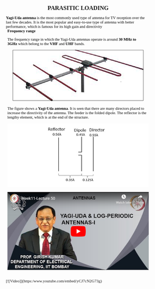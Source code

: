 <!DOCTYPE HTML PUBLIC "-//W3C//DTD HTML 4.0//EN" "http://www.w3.org/TR/REC-html40/strict.dtd">
<html><head><meta name="qrichtext" content="1" /><meta http-equiv="Content-Type" content="text/html; charset=UTF-8" /></head>
  <body style=" font-family:'MS Shell Dlg 2'; font-size:8.25pt; font-weight:400; font-style:normal;">
<p align="center" style=" margin-top:0px; margin-bottom:0px; margin-left:0px; margin-right:0px; -qt-block-indent:0; text-indent:0px;"><span style=" font-size:12pt; font-weight:600;">PARASITIC LOADING</span></p>
<p style="-qt-paragraph-type:empty; margin-top:0px; margin-bottom:0px; margin-left:0px; margin-right:0px; -qt-block-indent:0; text-indent:0px; font-family:'Verdana,Geneva,Tahoma,Arial,Helvetica,sans-serif'; font-size:8pt; font-weight:640; color:#000000;"><br /></p>
<p style=" margin-top:0px; margin-bottom:0px; margin-left:0px; margin-right:0px; -qt-block-indent:0; text-indent:0px;"><span style=" font-family:'Verdana,Geneva,Tahoma,Arial,Helvetica,sans-serif'; font-size:8pt; font-weight:640; color:#000000;">Yagi-Uda antenna</span><span style=" font-family:'Verdana,Geneva,Tahoma,Arial,Helvetica,sans-serif'; font-size:8pt; color:#000000;"> is the most commonly used type of antenna for TV reception over the last few decades. It is the most popular and easy-to-use type of antenna with better performance, which is famous for its high gain and directivity</span></p>
<p style=" margin-top:0px; margin-bottom:11px; margin-left:4px; margin-right:4px; -qt-block-indent:0; text-indent:0px;"><span style=" font-family:'Verdana,Geneva,Tahoma,Arial,Helvetica,sans-serif'; font-size:8pt; font-weight:640; color:#000000;">Frequency range</span></p>
<p style=" margin-top:0px; margin-bottom:11px; margin-left:4px; margin-right:4px; -qt-block-indent:0; text-indent:0px;"><span style=" font-family:'Verdana,Geneva,Tahoma,Arial,Helvetica,sans-serif'; font-size:8pt; color:#000000;">The frequency range in which the Yagi-Uda antennas operate is around </span><span style=" font-family:'Verdana,Geneva,Tahoma,Arial,Helvetica,sans-serif'; font-size:8pt; font-weight:640; color:#000000;">30 MHz to 3GHz</span><span style=" font-family:'Verdana,Geneva,Tahoma,Arial,Helvetica,sans-serif'; font-size:8pt; color:#000000;"> which belong to the </span><span style=" font-family:'Verdana,Geneva,Tahoma,Arial,Helvetica,sans-serif'; font-size:8pt; font-weight:640; color:#000000;">VHF</span><span style=" font-family:'Verdana,Geneva,Tahoma,Arial,Helvetica,sans-serif'; font-size:8pt; color:#000000;"> and </span><span style=" font-family:'Verdana,Geneva,Tahoma,Arial,Helvetica,sans-serif'; font-size:8pt; font-weight:640; color:#000000;">UHF</span><span style=" font-family:'Verdana,Geneva,Tahoma,Arial,Helvetica,sans-serif'; font-size:8pt; color:#000000;"> bands.</span></p>
<p align="center" style=" margin-top:0px; margin-bottom:11px; margin-left:4px; margin-right:4px; -qt-block-indent:0; text-indent:0px;"><img src="./README_files/construction_yagi_uda_antenna.jpg" /></p>
<p style=" margin-top:0px; margin-bottom:11px; margin-left:4px; margin-right:4px; -qt-block-indent:0; text-indent:0px;"><span style=" font-family:'Verdana,Geneva,Tahoma,Arial,Helvetica,sans-serif'; font-size:8pt; color:#000000; background-color:#ffffff;">The figure shows a </span><span style=" font-family:'Verdana,Geneva,Tahoma,Arial,Helvetica,sans-serif'; font-size:8pt; font-weight:640; color:#000000; background-color:#ffffff;">Yagi-Uda antenna</span><span style=" font-family:'Verdana,Geneva,Tahoma,Arial,Helvetica,sans-serif'; font-size:8pt; color:#000000; background-color:#ffffff;">. It is seen that there are many directors placed to increase the directivity of the antenna. The feeder is the folded dipole. The reflector is the lengthy element, which is at the end of the structure.</span></p>
<p align="center" style=" margin-top:0px; margin-bottom:11px; margin-left:4px; margin-right:4px; -qt-block-indent:0; text-indent:0px;"><img src="./README_files/designing.png" /><span style=" font-size:8pt;"> </span></p>
<p align="center" style=" margin-top:0px; margin-bottom:0px; margin-left:4px; margin-right:4px; -qt-block-indent:0; text-indent:0px;"><span style=" font-size:8pt;">                                </span><img src="./README_files/video.png" /><span style=" font-size:8pt;">                 </span></p>

<p align="center" style="-qt-paragraph-type:empty; margin-top:0px; margin-bottom:11px; margin-left:4px; margin-right:4px; -qt-block-indent:0; text-indent:0px; font-size:8pt;"><br /></p></body></html>
[![Video]](https:/www.youtube.com/embed/yCJ7cN2G73g)
